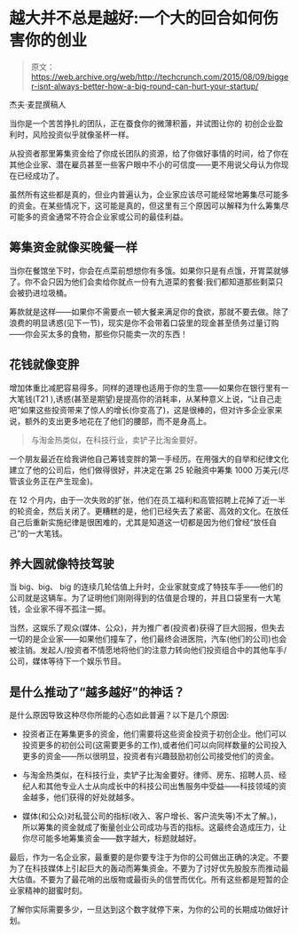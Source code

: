 # 越大并不总是越好:一个大的回合如何伤害你的创业

> 原文：<https://web.archive.org/web/http://techcrunch.com/2015/08/09/bigger-isnt-always-better-how-a-big-round-can-hurt-your-startup/>

杰夫·麦昆撰稿人

当你是一个苦苦挣扎的团队，正在蚕食你的微薄积蓄，并试图让你的 初创企业盈利时，风险投资似乎就像圣杯一样。

从投资者那里筹集资金给了你成长团队的资源，给了你做好事情的时间，给了你在其他企业家、潜在雇员甚至一些客户眼中不小的可信度——更不用说父母认为你现在已经成功了。

虽然所有这些都是真的，但业内普遍认为，企业家应该尽可能经常地筹集尽可能多的资金。在某些情况下，这可能是真的，但这里有三个原因可以解释为什么筹集尽可能多的资金通常不符合企业家或公司的最佳利益。

## 筹集资金就像买晚餐一样

当你在餐馆坐下时，你会在点菜前想想你有多饿。如果你只是有点饿，开胃菜就够了。你不会只因为他们会卖给你就点一份有九道菜的套餐:我们都知道那些剩菜只会被扔进垃圾桶。

筹款就是这样——如果你不需要点一顿大餐来满足你的食欲，那就不要去做。除了浪费的明显诱惑(见下一节)，现实是你不会带着口袋里的现金甚至债务过量订购——你会买太多的食物，那些你只能卖一次的东西！

## 花钱就像变胖

增加体重比减肥容易得多。同样的道理也适用于你的生意——如果你在银行里有一大笔钱(T21 ),诱惑(甚至是期望)是提高你的消耗率，从某种意义上说，“让自己走吧”如果这些投资带来了惊人的增长(你变高了)，这是很棒的，但对许多企业家来说，额外的支出更多地花在了他们的腰部，而不是身高上。

> 与淘金热类似，在科技行业，卖铲子比淘金要好。

一个朋友最近在给我讲他自己筹钱变胖的第一手经历。在用强大的自举和纪律文化建立了他的公司后，他们做得很好，并决定在第 25 轮融资中筹集 1000 万美元(尽管该业务正在产生现金)。

在 12 个月内，由于一次失败的扩张，他们在员工福利和高管招聘上花掉了近一半的轮资金，然后关闭了。更糟糕的是，他们已经失去了紧密、高效的文化。在放任自己后重新实施纪律是很困难的，尤其是知道这一切都是因为他们曾经“放任自己”的一大笔钱。

## 养大圆就像特技驾驶

当 big、big、 big 的连续几轮估值上升时，企业家就变成了特技车手——他们的公司就是这辆车。为了证明他们刚刚得到的估值是合理的，并且口袋里有一大笔钱，企业家不得不孤注一掷。

当然，这娱乐了观众(媒体、公众)，并为推广者(投资者)获得了巨大回报，但失去一切的是企业家——如果他们撞车了，他们最终会进医院，汽车(他们的公司)也会被注销。发起人/投资者不情愿地将他们的注意力转向他们投资组合中的其他车手/公司，媒体等待下一个娱乐节目。

## 是什么推动了“越多越好”的神话？

是什么原因导致这种尽你所能的心态如此普遍？以下是几个原因:

*   投资者正在筹集更多的资金，他们需要将这些资金投资于初创企业。他们可以投资更多的初创公司(这需要更多的工作),或者他们可以向同样数量的公司投入更多的资金——所以很明显，投资者有兴趣鼓励初创公司接受他们的资金。

*   与淘金热类似，在科技行业，卖铲子比淘金要好。律师、房东、招聘人员、经纪人和其他专业人士从向成长中的科技公司出售服务中受益——科技领域的资金越多，他们获得的好处就越多。

*   媒体(和公众)对私营公司的指标(收入、客户增长、客户流失等)不太了解。)，所以筹集的资金就成了衡量创业公司成功与否的指标。这最终会造成压力，让你尽可能多地筹集资金——数字越大，标题就越好。

最后，作为一名企业家，最重要的是你要专注于为你的公司做出正确的决定。不要为了在科技媒体上引起巨大的轰动而筹集资金。不要为了讨好优先股股东而推动最大估值。不要为了最花哨的出版物或最街头的信誉而优化。所有这些都是短暂的企业家精神的甜蜜时刻。

了解你实际需要多少，一旦达到这个数字就停下来，为你的公司的长期成功做好计划。